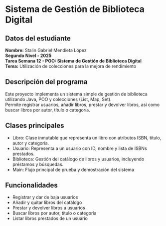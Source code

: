 # Sistema de Gestión de Biblioteca Digital

## Datos del estudiante
  **Nombre:** Stalin Gabriel Mendieta López  
  **Segundo Nivel - 2025**  
  **Tarea Semana 12 - POO: Sistema de Gestión de Biblioteca Digital**  
  **Tema:** Utilización de colecciones para la mejora de rendimiento

## Descripción del programa
Este proyecto implementa un sistema simple de gestión de biblioteca utilizando Java, POO y colecciones (List, Map, Set).  
Permite registrar usuarios, añadir libros, prestar y devolver libros, así como buscar libros por autor, título o categoría.  

## Clases principales
- Libro: Clase inmutable que representa un libro con atributos ISBN, título, autor y categoría.  
- Usuario: Representa a un usuario con ID, nombre y lista de ISBNs prestados.  
- Biblioteca: Gestión del catálogo de libros y usuarios, incluyendo préstamos y búsquedas.  
- Main: Flujo principal de prueba y demostración del sistema

## Funcionalidades
- Registrar y dar de baja usuarios
- Añadir y quitar libros del catálogo
- Prestar y devolver libros a usuarios
- Buscar libros por autor, título o categoría
- Listar libros prestados de un usuario
